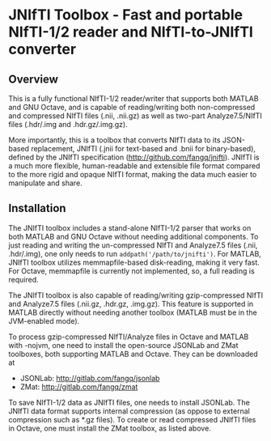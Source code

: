 # JNIfTI Toolbox - Fast and portable NIfTI-1/2 reader and NIfTI-to-JNIfTI converter

## Overview

This is a fully functional NIfTI-1/2 reader/writer that supports both 
MATLAB and GNU Octave, and is capable of reading/writing both non-compressed 
and compressed NIfTI files (.nii, .nii.gz) as well as two-part Analyze7.5/NIfTI
files (.hdr/.img and .hdr.gz/.img.gz).

More importantly, this is a toolbox that converts NIfTI data to its JSON-based
replacement, JNIfTI (.jnii for text-based and .bnii for binary-based), defined
by the JNIfTI specification (http://github.com/fangq/jnifti). JNIfTI is a 
much more flexible, human-readable and extensible file format compared to the
more rigid and opaque NIfTI format, making the data much easier to manipulate
and share.

## Installation

The JNIfTI toolbox includes a stand-alone NIfTI-1/2 parser that works on both
MATLAB and GNU Octave without needing additional components. To just reading and
writing the un-compressed NIfTI and Analyze7.5 files (.nii, .hdr/.img), one 
only needs to run `addpath('/path/to/jnifti')`. For MATLAB, JNIfTI toolbox
utilizes memmapfile-based disk-reading, making it very fast. For Octave, 
memmapfile is currently not implemented, so, a full reading is required.

The JNIfTI toolbox is also capable of reading/writing gzip-compressed NIfTI and 
Analyze7.5 files (.nii.gz, .hdr.gz, .img.gz). This feature is supported in MATLAB
directly without needing another toolbox (MATLAB must be in the JVM-enabled mode).

To process gzip-compressed NIfTI/Analyze files in Octave and MATLAB with -nojvm,
one need to install the open-source JSONLab and ZMat toolboxes, both supporting
MATLAB and Octave. They can be downloaded at

* JSONLab: http://gitlab.com/fangq/jsonlab
* ZMat: http://gitlab.com/fangq/zmat

To save NIfTI-1/2 data as JNIfTI files, one needs to install JSONLab. The JNIfTI
data format supports internal compression (as oppose to external compression such
as *.gz files). To create or read compressed JNIfTI files in Octave, one must 
install the ZMat toolbox, as listed above.

